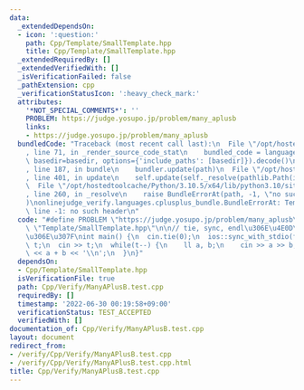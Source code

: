 ```yaml
---
data:
  _extendedDependsOn:
  - icon: ':question:'
    path: Cpp/Template/SmallTemplate.hpp
    title: Cpp/Template/SmallTemplate.hpp
  _extendedRequiredBy: []
  _extendedVerifiedWith: []
  _isVerificationFailed: false
  _pathExtension: cpp
  _verificationStatusIcon: ':heavy_check_mark:'
  attributes:
    '*NOT_SPECIAL_COMMENTS*': ''
    PROBLEM: https://judge.yosupo.jp/problem/many_aplusb
    links:
    - https://judge.yosupo.jp/problem/many_aplusb
  bundledCode: "Traceback (most recent call last):\n  File \"/opt/hostedtoolcache/Python/3.10.5/x64/lib/python3.10/site-packages/onlinejudge_verify/documentation/build.py\"\
    , line 71, in _render_source_code_stat\n    bundled_code = language.bundle(stat.path,\
    \ basedir=basedir, options={'include_paths': [basedir]}).decode()\n  File \"/opt/hostedtoolcache/Python/3.10.5/x64/lib/python3.10/site-packages/onlinejudge_verify/languages/cplusplus.py\"\
    , line 187, in bundle\n    bundler.update(path)\n  File \"/opt/hostedtoolcache/Python/3.10.5/x64/lib/python3.10/site-packages/onlinejudge_verify/languages/cplusplus_bundle.py\"\
    , line 401, in update\n    self.update(self._resolve(pathlib.Path(included), included_from=path))\n\
    \  File \"/opt/hostedtoolcache/Python/3.10.5/x64/lib/python3.10/site-packages/onlinejudge_verify/languages/cplusplus_bundle.py\"\
    , line 260, in _resolve\n    raise BundleErrorAt(path, -1, \"no such header\"\
    )\nonlinejudge_verify.languages.cplusplus_bundle.BundleErrorAt: Template/SmallTemplate.hpp:\
    \ line -1: no such header\n"
  code: "#define PROBLEM \"https://judge.yosupo.jp/problem/many_aplusb\"\n#include\
    \ \"Template/SmallTemplate.hpp\"\n\n// tie, sync, endl\u306E\u4E0D\u4F7F\u7528\
    \u306E\u307F\nint main() {\n  cin.tie(0);\n  ios::sync_with_stdio(false);\n  int\
    \ t;\n  cin >> t;\n  while(t--) {\n    ll a, b;\n    cin >> a >> b;\n    cout\
    \ << a + b << '\\n';\n  }\n}"
  dependsOn:
  - Cpp/Template/SmallTemplate.hpp
  isVerificationFile: true
  path: Cpp/Verify/ManyAPlusB.test.cpp
  requiredBy: []
  timestamp: '2022-06-30 00:19:58+09:00'
  verificationStatus: TEST_ACCEPTED
  verifiedWith: []
documentation_of: Cpp/Verify/ManyAPlusB.test.cpp
layout: document
redirect_from:
- /verify/Cpp/Verify/ManyAPlusB.test.cpp
- /verify/Cpp/Verify/ManyAPlusB.test.cpp.html
title: Cpp/Verify/ManyAPlusB.test.cpp
---
```

